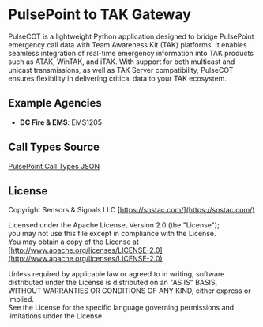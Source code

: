 # PulsePoint to TAK Gateway

PulseCOT is a lightweight Python application designed to bridge PulsePoint emergency call data with Team Awareness Kit (TAK) platforms. It enables seamless integration of real-time emergency information into TAK products such as ATAK, WinTAK, and iTAK. With support for both multicast and unicast transmissions, as well as TAK Server compatibility, PulseCOT ensures flexibility in delivering critical data to your TAK ecosystem.

## Example Agencies
- **DC Fire & EMS**: EMS1205

## Call Types Source
[PulsePoint Call Types JSON](https://web.pulsepoint.org/assets/json/call_types.json)

## License
Copyright Sensors & Signals LLC [https://snstac.com/](https://snstac.com/)

Licensed under the Apache License, Version 2.0 (the "License");  
you may not use this file except in compliance with the License.  
You may obtain a copy of the License at [http://www.apache.org/licenses/LICENSE-2.0](http://www.apache.org/licenses/LICENSE-2.0)

Unless required by applicable law or agreed to in writing, software  
distributed under the License is distributed on an "AS IS" BASIS,  
WITHOUT WARRANTIES OR CONDITIONS OF ANY KIND, either express or implied.  
See the License for the specific language governing permissions and limitations under the License.
